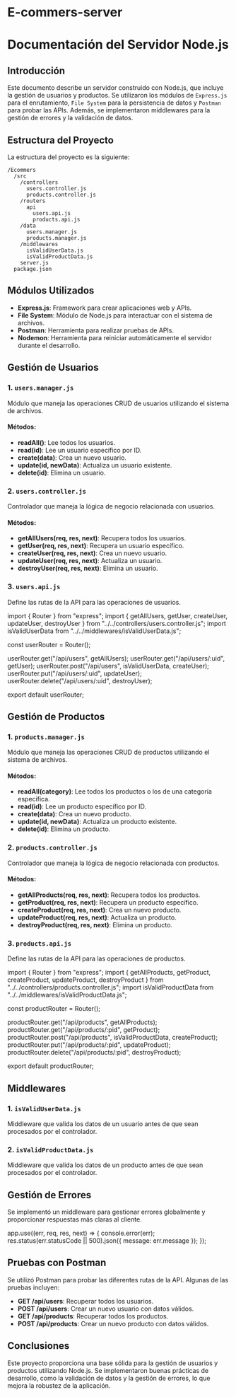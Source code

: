 # E-commers-server

# Documentación del Servidor Node.js

## Introducción

Este documento describe un servidor construido con Node.js, que incluye la gestión de usuarios y productos. Se utilizaron los módulos de `Express.js` para el enrutamiento, `File System` para la persistencia de datos y `Postman` para probar las APIs. Además, se implementaron middlewares para la gestión de errores y la validación de datos.

## Estructura del Proyecto

La estructura del proyecto es la siguiente:

```
/Ecommers
  /src
    /controllers
      users.controller.js
      products.controller.js
    /routers
      api
        users.api.js
        products.api.js
    /data
      users.manager.js
      products.manager.js
    /middlewares
      isValidUserData.js
      isValidProductData.js
    server.js
  package.json
```

## Módulos Utilizados

- **Express.js**: Framework para crear aplicaciones web y APIs.
- **File System**: Módulo de Node.js para interactuar con el sistema de archivos.
- **Postman**: Herramienta para realizar pruebas de APIs.
- **Nodemon**: Herramienta para reiniciar automáticamente el servidor durante el desarrollo.

## Gestión de Usuarios

### 1. `users.manager.js`

Módulo que maneja las operaciones CRUD de usuarios utilizando el sistema de archivos.

#### Métodos:

- **readAll()**: Lee todos los usuarios.
- **read(id)**: Lee un usuario específico por ID.
- **create(data)**: Crea un nuevo usuario.
- **update(id, newData)**: Actualiza un usuario existente.
- **delete(id)**: Elimina un usuario.

### 2. `users.controller.js`

Controlador que maneja la lógica de negocio relacionada con usuarios.

#### Métodos:

- **getAllUsers(req, res, next)**: Recupera todos los usuarios.
- **getUser(req, res, next)**: Recupera un usuario específico.
- **createUser(req, res, next)**: Crea un nuevo usuario.
- **updateUser(req, res, next)**: Actualiza un usuario.
- **destroyUser(req, res, next)**: Elimina un usuario.

### 3. `users.api.js`

Define las rutas de la API para las operaciones de usuarios.

import { Router } from "express";
import { getAllUsers, getUser, createUser, updateUser, destroyUser } from "../../controllers/users.controller.js";
import isValidUserData from "../../middlewares/isValidUserData.js";

const userRouter = Router();

userRouter.get("/api/users", getAllUsers);
userRouter.get("/api/users/:uid", getUser);
userRouter.post("/api/users", isValidUserData, createUser);
userRouter.put("/api/users/:uid", updateUser);
userRouter.delete("/api/users/:uid", destroyUser);

export default userRouter;

## Gestión de Productos

### 1. `products.manager.js`

Módulo que maneja las operaciones CRUD de productos utilizando el sistema de archivos.

#### Métodos:

- **readAll(category)**: Lee todos los productos o los de una categoría específica.
- **read(id)**: Lee un producto específico por ID.
- **create(data)**: Crea un nuevo producto.
- **update(id, newData)**: Actualiza un producto existente.
- **delete(id)**: Elimina un producto.

### 2. `products.controller.js`

Controlador que maneja la lógica de negocio relacionada con productos.

#### Métodos:

- **getAllProducts(req, res, next)**: Recupera todos los productos.
- **getProduct(req, res, next)**: Recupera un producto específico.
- **createProduct(req, res, next)**: Crea un nuevo producto.
- **updateProduct(req, res, next)**: Actualiza un producto.
- **destroyProduct(req, res, next)**: Elimina un producto.

### 3. `products.api.js`

Define las rutas de la API para las operaciones de productos.

import { Router } from "express";
import { getAllProducts, getProduct, createProduct, updateProduct, destroyProduct } from "../../controllers/products.controller.js";
import isValidProductData from "../../middlewares/isValidProductData.js";

const productRouter = Router();

productRouter.get("/api/products", getAllProducts);
productRouter.get("/api/products/:pid", getProduct);
productRouter.post("/api/products", isValidProductData, createProduct);
productRouter.put("/api/products/:pid", updateProduct);
productRouter.delete("/api/products/:pid", destroyProduct);

export default productRouter;

## Middlewares

### 1. `isValidUserData.js`

Middleware que valida los datos de un usuario antes de que sean procesados por el controlador.

### 2. `isValidProductData.js`

Middleware que valida los datos de un producto antes de que sean procesados por el controlador.

## Gestión de Errores

Se implementó un middleware para gestionar errores globalmente y proporcionar respuestas más claras al cliente.

app.use((err, req, res, next) => {
  console.error(err);
  res.status(err.statusCode || 500).json({ message: err.message });
});

## Pruebas con Postman

Se utilizó Postman para probar las diferentes rutas de la API. Algunas de las pruebas incluyen:

- **GET /api/users**: Recuperar todos los usuarios.
- **POST /api/users**: Crear un nuevo usuario con datos válidos.
- **GET /api/products**: Recuperar todos los productos.
- **POST /api/products**: Crear un nuevo producto con datos válidos.

## Conclusiones

Este proyecto proporciona una base sólida para la gestión de usuarios y productos utilizando Node.js. Se implementaron buenas prácticas de desarrollo, como la validación de datos y la gestión de errores, lo que mejora la robustez de la aplicación.
